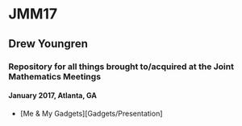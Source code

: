 # JMM17
## Drew Youngren
### Repository for all things brought to/acquired at the Joint Mathematics Meetings
#### January 2017, Atlanta, GA

- [Me & My Gadgets][Gadgets/Presentation]

